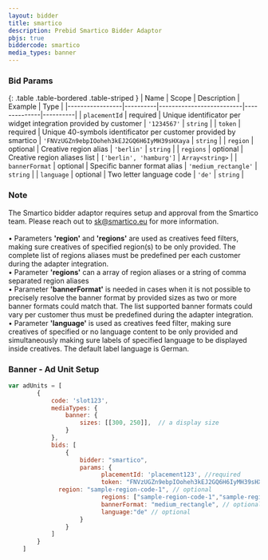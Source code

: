 ```yaml
---
layout: bidder
title: smartico
description: Prebid Smartico Bidder Adaptor
pbjs: true
biddercode: smartico
media_types: banner
---
```


### Bid Params

{: .table .table-bordered .table-striped }
| Name            | Scope    | Description              | Example      | Type     |
|-----------------|----------|--------------------------|--------------|----------|
| `placementId`   | required | Unique identificator per widget integration provided by customer | `'1234567'` | `string` |
| `token`   | required | Unique 40-symbols identificator per customer provided by smartico | `'FNVzUGZn9ebpIOoheh3kEJ2GQ6H6IyMH39sHXaya` | `string` |
| `region`    | optional | Creative region alias   | `'berlin'` | `string` |
| `regions`    | optional | Creative region aliases list   | `['berlin', 'hamburg']` | `Array<string>` |
| `bannerFormat`    | optional | Specific banner format alias  | `'medium_rectangle'` | `string` |
| `language`    | optional | Two letter language code | `'de'` | `string` |

### Note

The Smartico bidder adaptor requires setup and approval from the Smartico team. Please reach out to [sk@smartico.eu](mailto:sk@smartico.eu) for more information.<br>
<br>
• Parameters <b>'region'</b> and <b>'regions'</b> are used as creatives feed filters, making sure creatives of specified region(s) to be only provided. The complete list of regions aliases must be predefined per each customer during the adapter integration.<br>
• Parameter <b>'regions'</b> can a array of region aliases or a string of comma separated region aliases<br>
• Parameter <b>'bannerFormat'</b> is needed in cases when it is not possible to precisely resolve the banner format by provided sizes as two or more banner formats could match that. The list supported banner formats could vary per customer thus must be predefined during the adapter integration.<br>
• Parameter <b>'language'</b> is used as creatives feed filter, making sure creatives of specified or no language content to be only provided and simultaneously making sure labels of specified language to be displayed inside creatives. The default label language is German.     

### Banner - Ad Unit Setup
```javascript
var adUnits = [
        {
            code: 'slot123',
            mediaTypes: {
                banner: {
                    sizes: [[300, 250]],  // a display size
                }
            },
            bids: [
                {
                    bidder: "smartico",
                    params: {
                          placementId: 'placement123', //required
                          token: "FNVzUGZn9ebpIOoheh3kEJ2GQ6H6IyMH39sHXaya", // required
			  region: "sample-region-code-1", // optional
                          regions: ["sample-region-code-1","sample-region-code-2"], // optional 
                          bannerFormat: "medium_rectangle", // optional 
                          language:"de" // optional 
                    }
                }
            ]
        }
    ]
``` 
